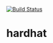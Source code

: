 [![Build Status](https://travis-ci.org/maxthomas/hardhat.svg?branch=master)](https://travis-ci.org/maxthomas/hardhat)

# hardhat
